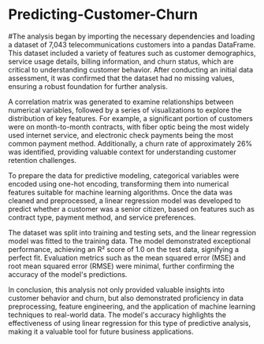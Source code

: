 # Predicting-Customer-Churn
#The analysis began by importing the necessary dependencies and loading a dataset of 7,043 telecommunications customers into a pandas DataFrame. This dataset included a variety of features such as customer demographics, service usage details, billing information, and churn status, which are critical to understanding customer behavior. After conducting an initial data assessment, it was confirmed that the dataset had no missing values, ensuring a robust foundation for further analysis.

A correlation matrix was generated to examine relationships between numerical variables, followed by a series of visualizations to explore the distribution of key features. For example, a significant portion of customers were on month-to-month contracts, with fiber optic being the most widely used internet service, and electronic check payments being the most common payment method. Additionally, a churn rate of approximately 26% was identified, providing valuable context for understanding customer retention challenges.

To prepare the data for predictive modeling, categorical variables were encoded using one-hot encoding, transforming them into numerical features suitable for machine learning algorithms. Once the data was cleaned and preprocessed, a linear regression model was developed to predict whether a customer was a senior citizen, based on features such as contract type, payment method, and service preferences.

The dataset was split into training and testing sets, and the linear regression model was fitted to the training data. The model demonstrated exceptional performance, achieving an R² score of 1.0 on the test data, signifying a perfect fit. Evaluation metrics such as the mean squared error (MSE) and root mean squared error (RMSE) were minimal, further confirming the accuracy of the model's predictions.

In conclusion, this analysis not only provided valuable insights into customer behavior and churn, but also demonstrated proficiency in data preprocessing, feature engineering, and the application of machine learning techniques to real-world data. The model's accuracy highlights the effectiveness of using linear regression for this type of predictive analysis, making it a valuable tool for future business applications.







